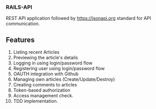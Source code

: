### RAILS-API

REST API application followed by https://jsonapi.org standard for API communication.

## Features

1. Listing recent Articles
2. Previewing the article's details
3. Logging in using login/password flow
4. Registering user using login/password flow
5. OAUTH integration with Github
4. Managing own articles (Create/Update/Destroy)
5. Creating comments to articles
6. Token-based authorization
7. Access management check.
8. TDD implementation.
